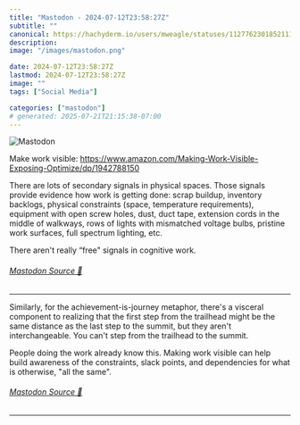 ```yaml
---
title: "Mastodon - 2024-07-12T23:58:27Z"
subtitle: ""
canonical: https://hachyderm.io/users/mweagle/statuses/112776230185211168
description:
image: "/images/mastodon.png"

date: 2024-07-12T23:58:27Z
lastmod: 2024-07-12T23:58:27Z
image: ""
tags: ["Social Media"]

categories: ["mastodon"]
# generated: 2025-07-21T21:15:38-07:00
---
```

![Mastodon](/images/mastodon.png)

<p>Make work visible: <a href="https://www.amazon.com/Making-Work-Visible-Exposing-Optimize/dp/1942788150" target="_blank" rel="nofollow noopener noreferrer" translate="no"><span class="invisible">https://www.</span><span class="ellipsis">amazon.com/Making-Work-Visible</span><span class="invisible">-Exposing-Optimize/dp/1942788150</span></a></p><p>There are lots of secondary signals in physical spaces. Those signals provide evidence how work is getting done: scrap buildup, inventory backlogs, physical constraints (space, temperature requirements), equipment with open screw holes, dust, duct tape, extension cords in the middle of walkways, rows of lights with mismatched voltage bulbs, pristine work surfaces, full spectrum lighting, etc.</p><p>There aren&#39;t really “free&quot; signals in cognitive work.</p>


###### [Mastodon Source 🐘](https://hachyderm.io/@mweagle/112776230185211168)

___

<p>Similarly, for the achievement-is-journey metaphor, there&#39;s a visceral component to realizing that the first step from the trailhead might be the same distance as the last step to the summit, but they aren&#39;t interchangeable. You can&#39;t step from the trailhead to the summit. </p><p>People doing the work already know this. Making work visible can help build awareness of the constraints, slack points, and dependencies for what is otherwise, &quot;all the same&quot;.</p>


###### [Mastodon Source 🐘](https://hachyderm.io/@mweagle/112776259387270433)

___
